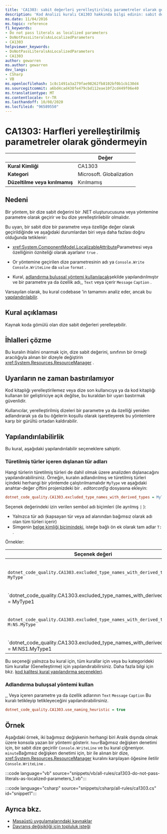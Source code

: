 ```yaml
---
title: 'CA1303: sabit değerleri yerelleştirilmiş parametreler olarak geçirmeyin (kod analizi)'
description: 'Kod Analizi kuralı CA1303 hakkında bilgi edinin: sabit değerleri yerelleştirilmiş parametreler olarak geçirme'
ms.date: 11/04/2016
ms.topic: reference
f1_keywords:
- Do not pass literals as localized parameters
- DoNotPassLiteralsAsLocalizedParameters
- CA1303
helpviewer_keywords:
- DoNotPassLiteralsAsLocalizedParameters
- CA1303
author: gewarren
ms.author: gewarren
dev_langs:
- CSharp
- VB
ms.openlocfilehash: 1c8c1491a3a279fae98262fb8102bf0b1cb130d4
ms.sourcegitcommit: a6bd4cad438fe479cbd112eae10f2cd449f06e40
ms.translationtype: MT
ms.contentlocale: tr-TR
ms.lasthandoff: 10/08/2020
ms.locfileid: "96589550"
---
```

# <a name="ca1303-do-not-pass-literals-as-localized-parameters"></a>CA1303: Harfleri yerelleştirilmiş parametreler olarak göndermeyin

| | Değer |
|-|-|
| **Kural Kimliği** |CA1303|
| **Kategori** |Microsoft. Globalization|
| **Düzeltilme veya kırılmamış** |Kırılmamış|

## <a name="cause"></a>Nedeni

Bir yöntem, bir dize sabit değerini bir .NET oluşturucusuna veya yöntemine parametre olarak geçirir ve bu dize yerelleştirilebilir olmalıdır.

Bu uyarı, bir sabit dize bir parametre veya özelliğe değer olarak geçirildiğinde ve aşağıdaki durumlardan biri veya daha fazlası doğru olduğunda tetiklenir:

- <xref:System.ComponentModel.LocalizableAttribute>Parametresi veya özelliğinin özniteliği olarak ayarlanır `true` .

- Or yöntemine geçirilen dize parametresinin adı ya `Console.Write` `Console.WriteLine` da `value` `format` .

- Kural, [adlandırma buluşsal yöntemi kullanılacak](#use-naming-heuristic)şekilde yapılandırılmıştır ve bir parametre ya da özellik adı,, `Text` veya içerir `Message` `Caption` .

Varsayılan olarak, bu kural codebase 'in tamamını analiz eder, ancak bu [yapılandırılabilir](#excluded-type-names-with-derived-types).

## <a name="rule-description"></a>Kural açıklaması

Kaynak koda gömülü olan dize sabit değerleri yerelleşebilir.

## <a name="how-to-fix-violations"></a>İhlalleri çözme

Bu kuralın ihlalini onarmak için, dize sabit değerini, sınıfının bir örneği aracılığıyla alınan bir dizeyle değiştirin <xref:System.Resources.ResourceManager> .

## <a name="when-to-suppress-warnings"></a>Uyarıların ne zaman bastırılamıyor

Kod kitaplığı yerelleştirilemez veya dize son kullanıcıya ya da kod kitaplığı kullanan bir geliştiriciye açık değilse, bu kuraldan bir uyarı bastırmak güvenlidir.

Kullanıcılar, yerelleştirilmiş dizeleri bir parametre ya da özelliği yeniden adlandırarak ya da bu öğelerin koşullu olarak işaretleyerek bu yöntemlere karşı bir gürültü ortadan kaldırabilir.

## <a name="configurability"></a>Yapılandırılabilirlik

Bu kural, aşağıdaki yapılandırılabilir seçeneklere sahiptir.

### <a name="excluded-type-names-with-derived-types"></a>Türetilmiş türler içeren dışlanan tür adları

Hangi türlerin türetilmiş türleri de dahil olmak üzere analizden dışlanacağını yapılandırabilirsiniz. Örneğin, kuralın adlandırılmış ve türetilmiş türleri içindeki herhangi bir yöntemde çalıştırılmamalıdır `MyType` ve aşağıdaki anahtar-değer çiftini projenizdeki bir *. editorconfig* dosyasına ekleyin:

```ini
dotnet_code_quality.CA1303.excluded_type_names_with_derived_types = MyType
```

Seçenek değerindeki izin verilen sembol adı biçimleri (ile ayrılmış `|` ):

- Yalnızca tür adı (kapsayan tür veya ad alanından bağımsız olarak adı olan tüm türleri içerir)
- Simgenin [belge kimliği biçimindeki](https://github.com/dotnet/csharplang/blob/master/spec/documentation-comments.md#id-string-format), isteğe bağlı ön ek olarak tam adlar `T:` .

Örnekler:

| Seçenek değeri | Özet |
| --- | --- |
|`dotnet_code_quality.CA1303.excluded_type_names_with_derived_types = MyType` | ' MyType ' adlı tüm türleri ve derleme içindeki türetilmiş türlerini eşleştirir
|`dotnet_code_quality.CA1303.excluded_type_names_with_derived_types = MyType1|MyType2` | ' MyType1 ' veya ' MyType2 ' adlı tüm türleri ve derleme içindeki tüm türetilmiş türlerini eşleştirir
|`dotnet_code_quality.CA1303.excluded_type_names_with_derived_types = M:NS.MyType` | Verilen tam adı ve tüm türetilmiş türlerini içeren ' MyType ' türüyle eşleşir
|`dotnet_code_quality.CA1303.excluded_type_names_with_derived_types = M:NS1.MyType1|M:NS2.MyType2` | ' MyType1 ' ve ' MyType2 ' türlerine karşılık gelen tam adları ve bunların tüm türetilmiş türlerini eşleştirir

Bu seçeneği yalnızca bu kural için, tüm kurallar için veya bu kategorideki tüm kurallar (Genelleştirme) için yapılandırabilirsiniz. Daha fazla bilgi için bkz. [kod kalitesi kural yapılandırma seçenekleri](../code-quality-rule-options.md).

### <a name="use-naming-heuristic"></a>Adlandırma buluşsal yöntemi kullan

,, Veya içeren parametre ya da özellik adlarının `Text` `Message` `Caption` Bu kuralı tetikleyip tetikleyeceğini yapılandırabilirsiniz.

```ini
dotnet_code_quality.CA1303.use_naming_heuristic = true
```

## <a name="example"></a>Örnek

Aşağıdaki örnek, iki bağımsız değişkenin herhangi biri Aralık dışında olmak üzere konsola yazan bir yöntemi gösterir. `hour`Bağımsız değişken denetimi için, bir sabit dize geçirilir `Console.WriteLine` ve bu kural çiğneniyor. `minute`Bağımsız değişken denetimi için, bir ile alınan bir dize, <xref:System.Resources.ResourceManager> kuralını karşılayan öğesine iletilir `Console.WriteLine` .

:::code language="vb" source="snippets/vb/all-rules/ca1303-do-not-pass-literals-as-localized-parameters_1.vb":::

:::code language="csharp" source="snippets/csharp/all-rules/ca1303.cs" id="snippet1":::

## <a name="see-also"></a>Ayrıca bkz.

- [Masaüstü uygulamalarındaki kaynaklar](../../../framework/resources/index.md)
- [Davranış değişikliği için topluluk isteği](https://github.com/dotnet/roslyn-analyzers/issues/2933)
